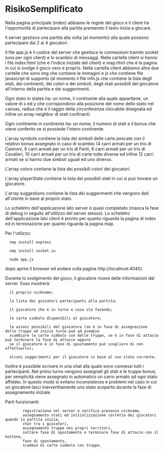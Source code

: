 # RisikoSemplificato

Nella pagina principale (index) abbiamo le regole del gioco e il client ha l'opportunità di partecipare alla partita premendo il tasto inizia a giocare.

Il server gestisce una partita alla volta (al momento) alla quale possono partecipare dai 2 ai 4 giocatori.

Il file app.js è il codice del server che gestisce le connessioni tramite socket (una per ogni client) e lo scambio di messaggi.
Nella cartella client si hanno i file index.html (che è l'indice iniziale del client) e map.html che è la pagina in cui si svolge il gioco vero e proprio.
Nella cartella client abbiamo altre due cartelle che sono img che contiene le immagini e js che contiene file javascript di supporto (al momento il file info.js che contiene la lista degli stati, dei continenti, dei colori e dei simboli, degli stati possibili del giocatore all'interno della partita e dei suggerimenti.

Ogni stato in states ha: un nome, il continente alla quale appartiene, un valore di x ed y che corrispondono alla posizione del nome dello stato nel canvas, radius che è il raggio della circonferenza cliccabile disegnata ed infine un array neighbor di stati confinanti.

Ogni continente in continents ha: un nome, il numero di stati e il bonus che viene conferito se si possiede l'intero continente.

L'array symbols contiene la lista dei simboli delle carte pescate con il relativo bonus assegnato in caso di scambio (4 carri armati per un tris di Cannoni, 6 carri armati per un tris di Fanti, 6 carri armati per un tris di Cavalieri, 10 carri armati per un tris di carte tutte diverse ed infine 12 carri armati se si hanno due simboli uguali ed uno diverso.

L'array colors contiene la lista dei possibili colori dei giocatori.

L'array playerState contiene la lista dei possibili stati in cui si può trovare un giocatore.

L'array suggestions contiene la lista dei suggerimenti che vengono dati all'utente in base al proprio stato.

Lo scheletro dell'applicazione lato server è quasi completato (manca la fase di debug in seguito all'utilizzo del server stesso).
Lo scheletro dell'applicazione lato client è pronto per quanto riguarda la pagina di index ed in terminazione per quanto riguarda la pagina map.

Per l'utilizzo:

      nmp install express
  
      nmp install socket.io
  
      node app.js
  
  dopo aprire il browser ed andare sulla pagina http://localhost:4040/.

Durante lo svolgimento del gioco, il giocatore riceve delle informazioni dal server. Esso mostrerà:

      il proprio nickname;

      la lista dei giocatori partecipanti alla partita;

      il giocatore che è in turno e cosa sta facendo;

      le carte simbolo disponibili al giocatore;

      le azioni possibili del giocatore (se è in fase di assegnazione delle truppe ad inizio turno può ad esempio 
      scambiare le carte simbolo con delle truppe, se è in fase di attacco può terminare la fase di attacco oppure 
      se il giocatore è in fase di spostamento può scegliere di non effettuarlo);

      alcuni suggerimenti per il giocatore in base al suo stato corrente.



Inoltre è possibile scrivere in una chat alla quale sono connessi tutti i partecipanti.
Nel primo turno vengono assegnati gli stati e le truppe bonus, per semplicità viene assegnato in automatico un carro armato ad ogni stato affidato. In questo modo si evitano inconsistenze e problemi nel caso in cui un giocatore lasci inavvertitamente uno stato scoperto durante la fase di assegnamento iniziale.


Parti funzionanti:

            registrazione nel server e verifica presenza nickname,
            assegnamento stati ed inizializzazione corretta dei giocatori quando la partita inizia,
            chat tra i giocatori,
            assegnamento truppe nei propri territori,
            saltare fase di spostamento o terminare fase di attacco con il bottone,
            fase di spostamento,
            scambio di carte simbolo con truppe.
